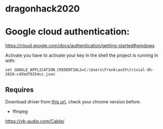 # dragonhack2020


# Google cloud authentication:
https://cloud.google.com/docs/authentication/getting-started#windows

Activate you have to activate your key in the shell the project is running in with:
```
set GOOGLE_APPLICATION_CREDENTIALS=C:\Users\Frenk\auth\trivial-dh-2020-c45bdf0254cc.json
```
## Requires
Download driver from [this url](https://chromedriver.chromium.org/),
check your chrome version before.

- ffmpeg

https://vb-audio.com/Cable/
